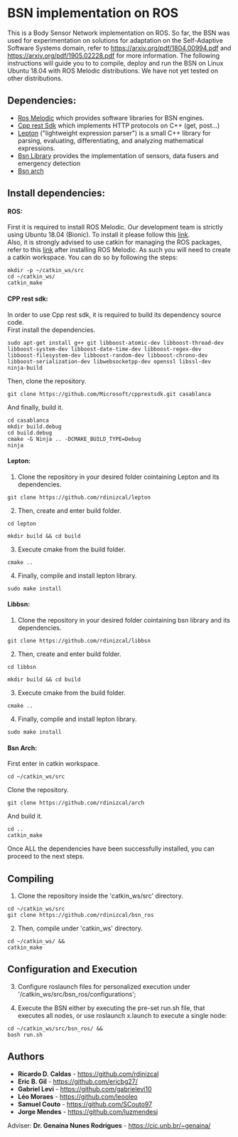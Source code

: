 # BSN implementation on ROS

This is a Body Sensor Network implementation on ROS. So far, the BSN was used for experimentation on solutions for adaptation on the Self-Adaptive Software Systems domain, refer to https://arxiv.org/pdf/1804.00994.pdf and https://arxiv.org/pdf/1905.02228.pdf for more information.  The following instructions will guide you to to compile, deploy and run the BSN on Linux Ubuntu 18.04 with ROS Melodic distributions. We have not yet tested on other distributions.

## Dependencies:
* [Ros Melodic](http://wiki.ros.org/melodic) which provides software libraries for BSN engines.
* [Cpp rest Sdk](https://github.com/Microsoft/cpprestsdk) which implements HTTP protocols on C++ (get, post...)
* [Lepton](https://github.com/rdinizcal/lepton) ("lightweight expression parser") is a small C++ library for parsing, evaluating, differentiating, and analyzing mathematical expressions.
* [Bsn Library](https://github.com/rdinizcal/libbsn)  provides the implementation of sensors, data fusers and emergency detection
* [Bsn arch](https://github.com/rdinizcal/arch)

## Install dependencies: 
#### ROS:
First it is required to install ROS Melodic. Our development team is strictly using Ubuntu 18.04 (Bionic). To install it please follow this [link](http://wiki.ros.org/melodic/Installation/Ubuntu).  
Also, it is strongly advised to use catkin for managing the ROS packages, refer to this [link](http://wiki.ros.org/ROS/Tutorials/InstallingandConfiguringROSEnvironment) after installing ROS Melodic. As such you will need to create a catkin workspace. You can do so by following the steps:

```
mkdir -p ~/catkin_ws/src
cd ~/catkin_ws/
catkin_make
```

#### CPP rest sdk:
In order to use Cpp rest sdk, it is required to build its dependency source code.  
First install the dependencies.

```
sudo apt-get install g++ git libboost-atomic-dev libboost-thread-dev libboost-system-dev libboost-date-time-dev libboost-regex-dev libboost-filesystem-dev libboost-random-dev libboost-chrono-dev libboost-serialization-dev libwebsocketpp-dev openssl libssl-dev ninja-build
```

Then, clone the repository.

```
git clone https://github.com/Microsoft/cpprestsdk.git casablanca
```

And finally, build it.
```
cd casablanca
mkdir build.debug
cd build.debug
cmake -G Ninja .. -DCMAKE_BUILD_TYPE=Debug
ninja
```

#### Lepton:
1. Clone the repository in your desired folder cointaining Lepton and its dependencies.

```
git clone https://github.com/rdinizcal/lepton
``` 

2. Then, create and enter build folder.
```
cd lepton
``` 
``` 
mkdir build && cd build
``` 

3. Execute cmake from the build folder.
``` 
cmake ..
``` 

4. Finally, compile and install lepton library.
``` 
sudo make install
``` 

#### Libbsn:
1. Clone the repository in your desired folder cointaining bsn library and its dependencies.

```
git clone https://github.com/rdinizcal/libbsn
``` 

2. Then, create and enter build folder.
```
cd libbsn
``` 
``` 
mkdir build && cd build
``` 

3. Execute cmake from the build folder.
``` 
cmake ..
``` 

4. Finally, compile and install lepton library.
``` 
sudo make install
``` 

#### Bsn Arch:
First enter in catkin workspace.

```
cd ~/catkin_ws/src
```

Clone the repository.
```
git clone https://github.com/rdinizcal/arch
```

And build it.

```
cd .. 
catkin_make
```

Once ALL the dependencies have been successfully installed, you can proceed to the next steps.

## Compiling

1. Clone the repository inside the 'catkin_ws/src' directory.
```
cd ~/catkin_ws/src
git clone https://github.com/rdinizcal/bsn_ros
``` 

2. Then, compile under 'catkin_ws' directory.
```
cd ~/catkin_ws/ && 
catkin_make
``` 
## Configuration and Execution

3. Configure roslaunch files for personalized execution under '/catkin_ws/src/bsn_ros/configurations';

4. Execute the BSN either by executing the pre-set run.sh file, that executes all nodes, 
or use roslaunch x.launch to execute a single node:
```
cd ~/catkin_ws/src/bsn_ros/ && 
bash run.sh
``` 

## Authors

* **Ricardo D. Caldas** - https://github.com/rdinizcal
* **Eric B. Gil** - https://github.com/ericbg27/
* **Gabriel Levi** - https://github.com/gabrielevi10
* **Léo Moraes** - https://github.com/leooleo 
* **Samuel Couto** - https://github.com/SCouto97
* **Jorge Mendes** - https://github.com/luzmendesj 

Adviser: **Dr. Genaína Nunes Rodrigues** - https://cic.unb.br/~genaina/
